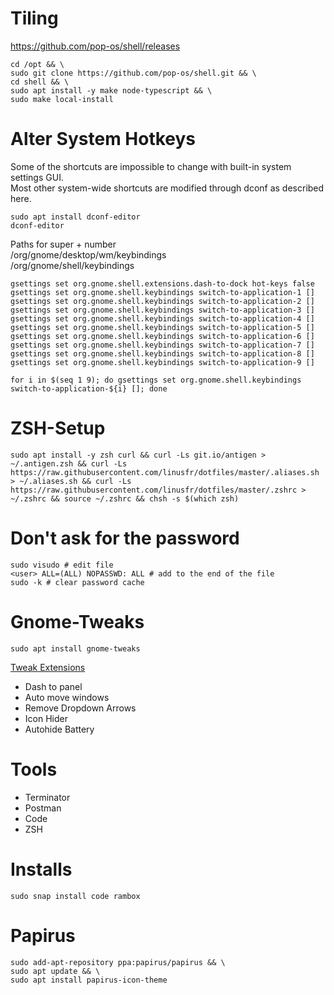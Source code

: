 # Tiling

https://github.com/pop-os/shell/releases

```
cd /opt && \
sudo git clone https://github.com/pop-os/shell.git && \
cd shell && \
sudo apt install -y make node-typescript && \
sudo make local-install
```

# Alter System Hotkeys

Some of the shortcuts are impossible to change with built-in system settings GUI.  
Most other system-wide shortcuts are modified through dconf as described here.

```
sudo apt install dconf-editor
dconf-editor
```

Paths for super + number  
/org/gnome/desktop/wm/keybindings  
/org/gnome/shell/keybindings

```
gsettings set org.gnome.shell.extensions.dash-to-dock hot-keys false
gsettings set org.gnome.shell.keybindings switch-to-application-1 []
gsettings set org.gnome.shell.keybindings switch-to-application-2 []
gsettings set org.gnome.shell.keybindings switch-to-application-3 []
gsettings set org.gnome.shell.keybindings switch-to-application-4 []
gsettings set org.gnome.shell.keybindings switch-to-application-5 []
gsettings set org.gnome.shell.keybindings switch-to-application-6 []
gsettings set org.gnome.shell.keybindings switch-to-application-7 []
gsettings set org.gnome.shell.keybindings switch-to-application-8 []
gsettings set org.gnome.shell.keybindings switch-to-application-9 []

for i in $(seq 1 9); do gsettings set org.gnome.shell.keybindings switch-to-application-${i} []; done
```

# ZSH-Setup

```
sudo apt install -y zsh curl && curl -Ls git.io/antigen > ~/.antigen.zsh && curl -Ls https://raw.githubusercontent.com/linusfr/dotfiles/master/.aliases.sh  > ~/.aliases.sh && curl -Ls https://raw.githubusercontent.com/linusfr/dotfiles/master/.zshrc > ~/.zshrc && source ~/.zshrc && chsh -s $(which zsh)
```

# Don't ask for the password

```
sudo visudo # edit file
<user> ALL=(ALL) NOPASSWD: ALL # add to the end of the file
sudo -k # clear password cache
```

# Gnome-Tweaks

```
sudo apt install gnome-tweaks
```

[Tweak Extensions](https://extensions.gnome.org/)

-   Dash to panel
-   Auto move windows
-   Remove Dropdown Arrows
-   Icon Hider
-   Autohide Battery

# Tools

-   Terminator
-   Postman
-   Code
-   ZSH

# Installs

```
sudo snap install code rambox
```

# Papirus

```
sudo add-apt-repository ppa:papirus/papirus && \
sudo apt update && \
sudo apt install papirus-icon-theme
```
